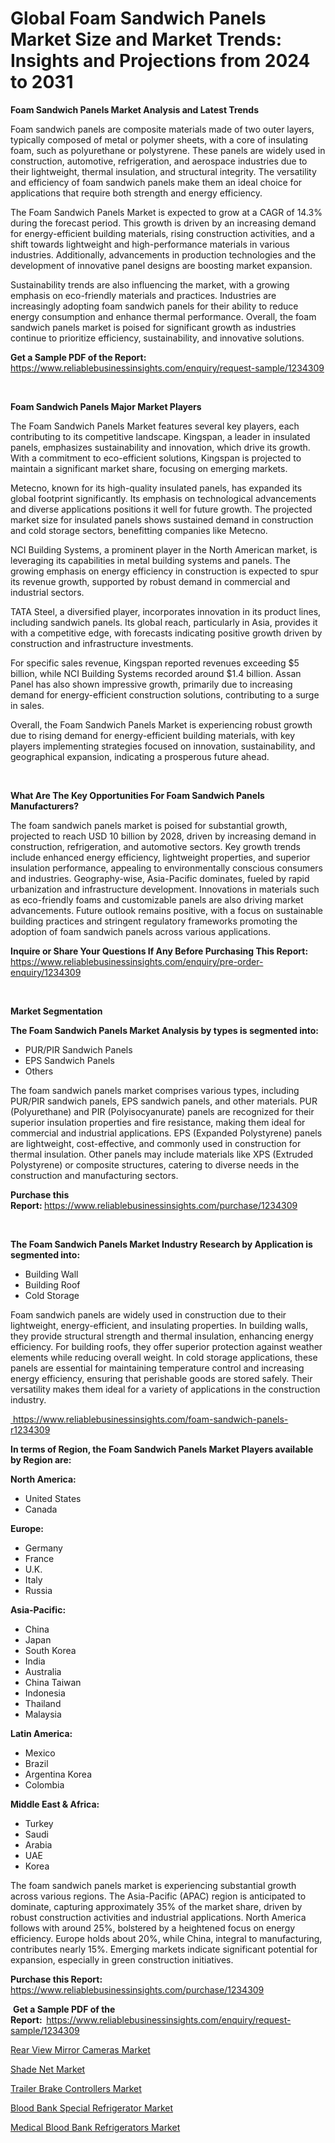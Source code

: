 <p><h1>Global Foam Sandwich Panels Market Size and Market Trends: Insights and Projections from 2024 to 2031</h1></p><p><strong>Foam Sandwich Panels Market Analysis and Latest Trends</strong></p>
<p><p>Foam sandwich panels are composite materials made of two outer layers, typically composed of metal or polymer sheets, with a core of insulating foam, such as polyurethane or polystyrene. These panels are widely used in construction, automotive, refrigeration, and aerospace industries due to their lightweight, thermal insulation, and structural integrity. The versatility and efficiency of foam sandwich panels make them an ideal choice for applications that require both strength and energy efficiency.</p><p>The Foam Sandwich Panels Market is expected to grow at a CAGR of 14.3% during the forecast period. This growth is driven by an increasing demand for energy-efficient building materials, rising construction activities, and a shift towards lightweight and high-performance materials in various industries. Additionally, advancements in production technologies and the development of innovative panel designs are boosting market expansion. </p><p>Sustainability trends are also influencing the market, with a growing emphasis on eco-friendly materials and practices. Industries are increasingly adopting foam sandwich panels for their ability to reduce energy consumption and enhance thermal performance. Overall, the foam sandwich panels market is poised for significant growth as industries continue to prioritize efficiency, sustainability, and innovative solutions.</p></p>
<p><strong>Get a Sample PDF of the Report:&nbsp;</strong> <a href="https://www.reliablebusinessinsights.com/enquiry/request-sample/1234309?utm_campaign=1094&utm_medium=2&utm_source=Github&utm_content=ia&utm_term=11112024&utm_id=foam-sandwich-panels">https://www.reliablebusinessinsights.com/enquiry/request-sample/1234309</a></p>
<p>&nbsp;</p>
<p><strong>Foam Sandwich Panels Major Market Players</strong></p>
<p><p>The Foam Sandwich Panels Market features several key players, each contributing to its competitive landscape. Kingspan, a leader in insulated panels, emphasizes sustainability and innovation, which drive its growth. With a commitment to eco-efficient solutions, Kingspan is projected to maintain a significant market share, focusing on emerging markets.</p><p>Metecno, known for its high-quality insulated panels, has expanded its global footprint significantly. Its emphasis on technological advancements and diverse applications positions it well for future growth. The projected market size for insulated panels shows sustained demand in construction and cold storage sectors, benefitting companies like Metecno.</p><p>NCI Building Systems, a prominent player in the North American market, is leveraging its capabilities in metal building systems and panels. The growing emphasis on energy efficiency in construction is expected to spur its revenue growth, supported by robust demand in commercial and industrial sectors.</p><p>TATA Steel, a diversified player, incorporates innovation in its product lines, including sandwich panels. Its global reach, particularly in Asia, provides it with a competitive edge, with forecasts indicating positive growth driven by construction and infrastructure investments.</p><p>For specific sales revenue, Kingspan reported revenues exceeding $5 billion, while NCI Building Systems recorded around $1.4 billion. Assan Panel has also shown impressive growth, primarily due to increasing demand for energy-efficient construction solutions, contributing to a surge in sales.</p><p>Overall, the Foam Sandwich Panels Market is experiencing robust growth due to rising demand for energy-efficient building materials, with key players implementing strategies focused on innovation, sustainability, and geographical expansion, indicating a prosperous future ahead.</p></p>
<p>&nbsp;</p>
<p><strong>What Are The Key Opportunities For Foam Sandwich Panels Manufacturers?</strong></p>
<p><p>The foam sandwich panels market is poised for substantial growth, projected to reach USD 10 billion by 2028, driven by increasing demand in construction, refrigeration, and automotive sectors. Key growth trends include enhanced energy efficiency, lightweight properties, and superior insulation performance, appealing to environmentally conscious consumers and industries. Geography-wise, Asia-Pacific dominates, fueled by rapid urbanization and infrastructure development. Innovations in materials such as eco-friendly foams and customizable panels are also driving market advancements. Future outlook remains positive, with a focus on sustainable building practices and stringent regulatory frameworks promoting the adoption of foam sandwich panels across various applications.</p></p>
<p><strong>Inquire or Share Your Questions If Any Before Purchasing This Report:</strong> <a href="https://www.reliablebusinessinsights.com/enquiry/pre-order-enquiry/1234309?utm_campaign=1094&utm_medium=2&utm_source=Github&utm_content=ia&utm_term=11112024&utm_id=foam-sandwich-panels">https://www.reliablebusinessinsights.com/enquiry/pre-order-enquiry/1234309</a></p>
<p>&nbsp;</p>
<p><strong>Market Segmentation</strong></p>
<p><strong>The Foam Sandwich Panels Market Analysis by types is segmented into:</strong></p>
<p><ul><li>PUR/PIR Sandwich Panels</li><li>EPS Sandwich Panels</li><li>Others</li></ul></p>
<p><p>The foam sandwich panels market comprises various types, including PUR/PIR sandwich panels, EPS sandwich panels, and other materials. PUR (Polyurethane) and PIR (Polyisocyanurate) panels are recognized for their superior insulation properties and fire resistance, making them ideal for commercial and industrial applications. EPS (Expanded Polystyrene) panels are lightweight, cost-effective, and commonly used in construction for thermal insulation. Other panels may include materials like XPS (Extruded Polystyrene) or composite structures, catering to diverse needs in the construction and manufacturing sectors.</p></p>
<p><strong>Purchase this Report:&nbsp;</strong><a href="https://www.reliablebusinessinsights.com/purchase/1234309?utm_campaign=1094&utm_medium=2&utm_source=Github&utm_content=ia&utm_term=11112024&utm_id=foam-sandwich-panels">https://www.reliablebusinessinsights.com/purchase/1234309</a></p>
<p>&nbsp;</p>
<p><strong>The Foam Sandwich Panels Market Industry Research by Application is segmented into:</strong></p>
<p><ul><li>Building Wall</li><li>Building Roof</li><li>Cold Storage</li></ul></p>
<p><p>Foam sandwich panels are widely used in construction due to their lightweight, energy-efficient, and insulating properties. In building walls, they provide structural strength and thermal insulation, enhancing energy efficiency. For building roofs, they offer superior protection against weather elements while reducing overall weight. In cold storage applications, these panels are essential for maintaining temperature control and increasing energy efficiency, ensuring that perishable goods are stored safely. Their versatility makes them ideal for a variety of applications in the construction industry.</p></p>
<p><a href="https://www.reliablebusinessinsights.com/foam-sandwich-panels-r1234309?utm_campaign=1094&utm_medium=2&utm_source=Github&utm_content=ia&utm_term=11112024&utm_id=foam-sandwich-panels">&nbsp;https://www.reliablebusinessinsights.com/foam-sandwich-panels-r1234309</a></p>
<p><strong>In terms of Region, the Foam Sandwich Panels Market Players available by Region are:</strong></p>
<p>
    <p> <strong> North America: </strong>
        <ul>
            <li>United States</li>
            <li>Canada</li>
        </ul>
        </p> 
    <p> <strong> Europe: </strong>
        <ul>
            <li>Germany</li>
            <li>France</li>
            <li>U.K.</li>
            <li>Italy</li>
            <li>Russia</li>
        </ul>
        </p> 
    <p> <strong> Asia-Pacific: </strong>
        <ul>
            <li>China</li>
            <li>Japan</li>
            <li>South Korea</li>
            <li>India</li>
            <li>Australia</li>
            <li>China Taiwan</li>
            <li>Indonesia</li>
            <li>Thailand</li>
            <li>Malaysia</li>
        </ul>
        </p> 
    <p> <strong> Latin America: </strong>
        <ul>
            <li>Mexico</li>
            <li>Brazil</li>
            <li>Argentina Korea</li>
            <li>Colombia</li>
        </ul>
        </p> 
    <p> <strong> Middle East & Africa: </strong>
        <ul>
            <li>Turkey</li>
            <li>Saudi</li>
            <li>Arabia</li>
            <li>UAE</li>
            <li>Korea</li>
        </ul>
    </p>
    </p>
<p><p>The foam sandwich panels market is experiencing substantial growth across various regions. The Asia-Pacific (APAC) region is anticipated to dominate, capturing approximately 35% of the market share, driven by robust construction activities and industrial applications. North America follows with around 25%, bolstered by a heightened focus on energy efficiency. Europe holds about 20%, while China, integral to manufacturing, contributes nearly 15%. Emerging markets indicate significant potential for expansion, especially in green construction initiatives.</p></p>
<p><strong>Purchase this Report: </strong><a href="https://www.reliablebusinessinsights.com/purchase/1234309?utm_campaign=1094&utm_medium=2&utm_source=Github&utm_content=ia&utm_term=11112024&utm_id=foam-sandwich-panels">https://www.reliablebusinessinsights.com/purchase/1234309</a></p>
<p>&nbsp;<strong>Get a Sample PDF of the Report:&nbsp;&nbsp;</strong><a href="https://www.reliablebusinessinsights.com/enquiry/request-sample/1234309?utm_campaign=1094&utm_medium=2&utm_source=Github&utm_content=ia&utm_term=11112024&utm_id=foam-sandwich-panels">https://www.reliablebusinessinsights.com/enquiry/request-sample/1234309</a></p>
<p><strong></strong></p>
<p><p><a href="https://www.linkedin.com/pulse/rear-view-mirror-cameras-market-global-regional-analysis-2024-mfvff?utm_campaign=1094&utm_medium=2&utm_source=Github&utm_content=ia&utm_term=11112024&utm_id=foam-sandwich-panels">Rear View Mirror Cameras Market</a></p><p><a href="https://github.com/rieuydbalon3b/Market-Research-Report-List-1/blob/main/shade-net-market.md?utm_campaign=1094&utm_medium=2&utm_source=Github&utm_content=ia&utm_term=11112024&utm_id=foam-sandwich-panels">Shade Net Market</a></p><p><a href="https://www.linkedin.com/pulse/trailer-brake-controllers-value-chain-analysis-from-raw-materials-qhuaf?utm_campaign=1094&utm_medium=2&utm_source=Github&utm_content=ia&utm_term=11112024&utm_id=foam-sandwich-panels">Trailer Brake Controllers Market</a></p><p><a href="https://issuu.com/reportprime-2/docs/blood-bank-special-refrigerator-mar_70919f53b8f55e?utm_campaign=1094&utm_medium=2&utm_source=Github&utm_content=ia&utm_term=11112024&utm_id=foam-sandwich-panels">Blood Bank Special Refrigerator Market</a></p><p><a href="https://issuu.com/reportprime-2/docs/medical-blood-bank-refrigerators-ma_e597d51678bee2?utm_campaign=1094&utm_medium=2&utm_source=Github&utm_content=ia&utm_term=11112024&utm_id=foam-sandwich-panels">Medical Blood Bank Refrigerators Market</a></p></p>
